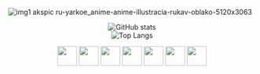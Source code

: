![img1 akspic ru-yarkoe_anime-anime-illustracia-rukav-oblako-5120x3063](https://github.com/Hlebushek2020/Hlebushek2020/assets/63193749/534c5e75-aeef-4fe9-871f-0bcd841cf7cc)

<div align="center">

![GitHub stats](https://github-readme-stats.vercel.app/api?username=Hlebushek2020&show_icons=true&theme=onedark)
<br/>
![Top Langs](https://github-readme-stats.vercel.app/api/top-langs/?username=Hlebushek2020&layout=compact&theme=onedark)
<!--<img src="https://komarev.com/ghpvc/?username=Hlebushek2020&style=flat&color=orange" alt=""/> 
<br/>
<br/>
<div>-->
<img src="https://cdn.jsdelivr.net/gh/devicons/devicon/icons/csharp/csharp-original.svg" width="40" height="40"/>
<img src="https://cdn.jsdelivr.net/gh/devicons/devicon/icons/dotnetcore/dotnetcore-original.svg" width="40" height="40"/>
<!--
<img src="https://camo.githubusercontent.com/1d5565b3ee74b2c65cdd28eb360ea8ab00fad640c757dd0c2d4b8930acab83e5/68747470733a2f2f65787465726e616c2d636f6e74656e742e6475636b6475636b676f2e636f6d2f69752f3f753d687474707325334125324625324663646e2e756b61642d67726f75702e636f6d2532466d65646961253246323533362532467770662d6c6f676f2d3137352e706e6726663d31266e6f66623d31" width="40" height="40"/>  
-->
<img src="https://cdn.jsdelivr.net/gh/devicons/devicon/icons/visualstudio/visualstudio-plain.svg" width="40" height="40"/>
<img src="https://cdn.jsdelivr.net/gh/devicons/devicon/icons/linux/linux-original.svg" width="40" height="40"/>
<img src="https://cdn.jsdelivr.net/gh/devicons/devicon/icons/java/java-original-wordmark.svg" width="40" height="40"/>
<img src="https://cdn.jsdelivr.net/gh/devicons/devicon/icons/mysql/mysql-original-wordmark.svg" width="40" height="40"/>
<img src="https://cdn.jsdelivr.net/gh/devicons/devicon/icons/postgresql/postgresql-original-wordmark.svg" width="40" height="40">
<link rel="stylesheet" href="https://cdn.jsdelivr.net/gh/devicons/devicon@v2.15.1/devicon.min.css">  
</div>
</div>
